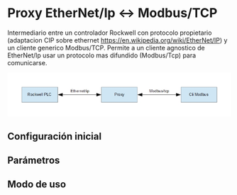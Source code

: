 # Proxy EtherNet/Ip <-> Modbus/TCP
Intermediario entre un controlador Rockwell con protocolo propietario (adaptacion CIP sobre ethernet https://en.wikipedia.org/wiki/EtherNet/IP) y un cliente generico Modbus/TCP.
Permite a un cliente agnostico de EtherNet/Ip usar un protocolo mas difundido (Modbus/Tcp) para comunicarse.

![Esq](https://github.com/poximan/prokwell/blob/master/esquema/esquema.jpg?raw=true "Esquema")<br/>

## Configuración inicial


## Parámetros


## Modo de uso
